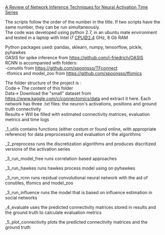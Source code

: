 
[A Review of Network Inference Techniques for Neural Activation Time Series](https://arxiv.org/abs/1806.08212)  <br />

The scripts follow the order of the number in the title. If two scripts have the same number, they can be run simultaneously.  <br />
The code was developed using python 2.7, in an ubuntu mate environment and tested in a laptop with Intel i7 CPU@2.4 GHz, 8 Gb RAM  <br />

Python packages used: pandas, sklearn, numpy, tensorflow, pickle, pyhawkes <br />
OASIS  for spike inference from https://github.com/j-friedrich/OASIS<br />
RCNN is accompanied with folders: <br />
	-conutils from https://github.com/spoonsso/TFconnect <br />
	-tfomics and model_zoo from https://github.com/spoonsso/tfomics <br />


The folder structure of the project is : <br />
Code-> The content of this folder <br />
Data-> Download the "small" dataset from https://www.kaggle.com/c/connectomics/data and extract it here. Each network has three .txt files: the neuron's activations, positions and ground truth connectivity <br />
Results-> Will be filled with estimated connectivity matrices, evaluation metrics and time logs <br />


_1_utils contains functions (either costum or found online, with appropriate reference) for data preprocessing and evaluation of the algorithms   <br />

_2_preprocess runs the discretization algorithms and produces discritized versions of the activation series <br />

_3_run_model_free runs correlation-based approaches <br />

_3_run_hawkes runs hawkes process model using on pyhawkes <br />

_3_run_rcnn runs residual convolutional neural network with the aid of conutiles, tfomics and model_zoo <br />

_3_run_influence runs the model that is based on influence estimation in social networks <br />

_4_evaluate uses the predicted connectivity matrices stored in results and the ground truth to calculate evaluation metrics <br />

_5_plot_connectivity plots the predicted connectivity matrices and the ground truth<br />


